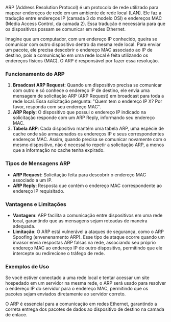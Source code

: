 ARP (Address Resolution Protocol) é um protocolo de rede utilizado para mapear endereços de rede em um ambiente de rede local (LAN). Ele faz a tradução entre endereços IP (camada 3 do modelo OSI) e endereços MAC (Media Access Control, da camada 2). Essa tradução é necessária para que os dispositivos possam se comunicar em redes Ethernet.

Imagine que um computador, com um endereço IP conhecido, queira se comunicar com outro dispositivo dentro da mesma rede local. Para enviar um pacote, ele precisa descobrir o endereço MAC associado ao IP de destino, pois a comunicação em uma rede local é feita utilizando os endereços físicos (MAC). O ARP é responsável por fazer essa resolução.

### Funcionamento do ARP

1. **Broadcast ARP Request**: Quando um dispositivo precisa se comunicar com outro e só conhece o endereço IP de destino, ele envia uma mensagem de solicitação ARP (ARP Request) em broadcast para toda a rede local. Essa solicitação pergunta: "Quem tem o endereço IP X? Por favor, responda com seu endereço MAC".
2. **ARP Reply**: O dispositivo que possui o endereço IP indicado na solicitação responde com um ARP Reply, informando seu endereço MAC.
3. **Tabela ARP**: Cada dispositivo mantém uma tabela ARP, uma espécie de cache onde são armazenados os endereços IP e seus correspondentes endereços MAC. Assim, quando precisa se comunicar novamente com o mesmo dispositivo, não é necessário repetir a solicitação ARP, a menos que a informação no cache tenha expirado.

### Tipos de Mensagens ARP

- **ARP Request**: Solicitação feita para descobrir o endereço MAC associado a um IP.
- **ARP Reply**: Resposta que contém o endereço MAC correspondente ao endereço IP requisitado.

### Vantagens e Limitações

- **Vantagem**: ARP facilita a comunicação entre dispositivos em uma rede local, garantindo que as mensagens sejam roteadas de maneira adequada.
- **Limitação**: O ARP está vulnerável a ataques de segurança, como o ARP Spoofing (envenenamento ARP). Esse tipo de ataque ocorre quando um invasor envia respostas ARP falsas na rede, associando seu próprio endereço MAC ao endereço IP de outro dispositivo, permitindo que ele intercepte ou redirecione o tráfego de rede.

### Exemplos de Uso

Se você estiver conectado a uma rede local e tentar acessar um site hospedado em um servidor na mesma rede, o ARP será usado para resolver o endereço IP do servidor para o endereço MAC, permitindo que os pacotes sejam enviados diretamente ao servidor correto.

O ARP é essencial para a comunicação em redes Ethernet, garantindo a correta entrega dos pacotes de dados ao dispositivo de destino na camada de enlace.

